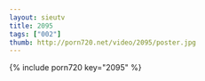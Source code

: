 ```yaml
--- 
layout: sieutv
title: 2095
tags: ["002"]
thumb: http://porn720.net/video/2095/poster.jpg
---
```

{% include porn720 key="2095" %} 
